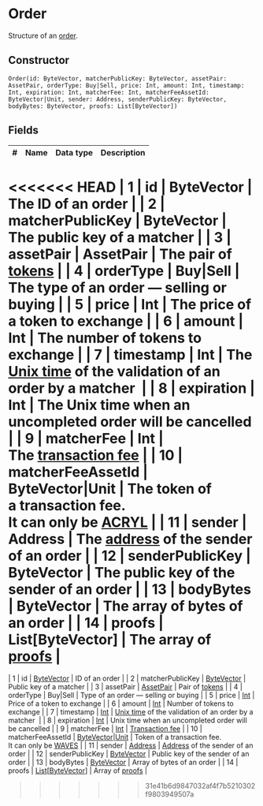 # Order

Structure of an [order](/blockchain/binary-format/order-binary-format.md).

## Constructor

``` ride
Order(id: ByteVector, matcherPublicKey: ByteVector, assetPair: AssetPair, orderType: Buy|Sell, price: Int, amount: Int, timestamp: Int, expiration: Int, matcherFee: Int, matcherFeeAssetId: ByteVector|Unit, sender: Address, senderPublicKey: ByteVector, bodyBytes: ByteVector, proofs: List[ByteVector])
```

## Fields

|   #   | Name | Data type | Description |
| :--- | :--- | :--- | :--- |
<<<<<<< HEAD
| 1 | id | ByteVector | The ID of an order |
| 2 | matcherPublicKey | ByteVector | The public key of a matcher |
| 3 | assetPair | AssetPair | The pair of [tokens](/blockchain/token.md) |
| 4 | orderType | Buy&#124;Sell | The type of an order — selling or buying |
| 5 | price | Int | The price of a token to exchange |
| 6 | amount | Int | The number of tokens to exchange |
| 7 | timestamp | Int | The [Unix time](https://en.wikipedia.org/wiki/Unix-time) of the validation of an order by a matcher  |
| 8 | expiration | Int | The Unix time when an uncompleted order will be cancelled |
| 9 | matcherFee | Int | The [transaction fee](/blockchain/transaction-fee.md) |
| 10 | matcherFeeAssetId | ByteVector&#124;Unit | The token of a transaction fee.<br>It can only be [ACRYL](/blockchain/token/acryl.md) |
| 11 | sender | Address | The [address](/blockchain/address.md) of the sender of an order |
| 12 | senderPublicKey | ByteVector | The public key of the sender of an order |
| 13 | bodyBytes | ByteVector | The array of bytes of an order |
| 14 | proofs | List[ByteVector] | The array of [proofs](/blockchain/transaction-proof.md) |
=======
| 1 | id | [ByteVector](/ride/data-types/byte-vector.md) | ID of an order |
| 2 | matcherPublicKey | [ByteVector](/ride/data-types/byte-vector.md) | Public key of a matcher |
| 3 | assetPair | [AssetPair](/ride/structures/common-structures/asset-pair.md) | Pair of [tokens](/blockchain/token.md) |
| 4 | orderType | Buy&#124;Sell | Type of an order — selling or buying |
| 5 | price | [Int](/ride/data-types/int.md) | Price of a token to exchange |
| 6 | amount | [Int](/ride/data-types/int.md) | Number of tokens to exchange |
| 7 | timestamp | [Int](/ride/data-types/int.md) | [Unix time](https://en.wikipedia.org/wiki/Unix-time) of the validation of an order by a matcher  |
| 8 | expiration | [Int](/ride/data-types/int.md) | Unix time when an uncompleted order will be cancelled |
| 9 | matcherFee | [Int](/ride/data-types/int.md) | [Transaction fee](/blockchain/transaction/transaction-fee.md) |
| 10 | matcherFeeAssetId | [ByteVector](/ride/data-types/byte-vector.md)&#124;[Unit](/ride/data-types/unit.md) | Token of a transaction fee.<br>It can only be [WAVES](/blockchain/token/waves.md) |
| 11 | sender | [Address](/ride/structures/common-structures/address.md) | [Address](/blockchain/address.md) of the sender of an order |
| 12 | senderPublicKey | [ByteVector](/ride/data-types/byte-vector.md) | Public key of the sender of an order |
| 13 | bodyBytes | [ByteVector](/ride/data-types/byte-vector.md) | Array of bytes of an order |
| 14 | proofs | [List](/ride/data-types/list.md)[[ByteVector](/ride/data-types/byte-vector.md)] | Array of [proofs](/blockchain/transaction/transaction-proof.md) |
>>>>>>> 31e41b6d9847032af4f7b5210302f9803949507a
